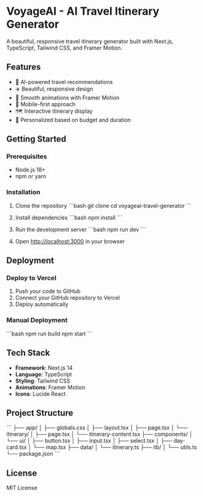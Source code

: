 # VoyageAI - AI Travel Itinerary Generator

A beautiful, responsive travel itinerary generator built with Next.js, TypeScript, Tailwind CSS, and Framer Motion.

## Features

- 🤖 AI-powered travel recommendations
- ✈️ Beautiful, responsive design
- 🎨 Smooth animations with Framer Motion
- 📱 Mobile-first approach
- 🗺️ Interactive itinerary display
- 🎯 Personalized based on budget and duration

## Getting Started

### Prerequisites

- Node.js 18+ 
- npm or yarn

### Installation

1. Clone the repository
\`\`\`bash
git clone <your-repo-url>
cd voyageai-travel-generator
\`\`\`

2. Install dependencies
\`\`\`bash
npm install
\`\`\`

3. Run the development server
\`\`\`bash
npm run dev
\`\`\`

4. Open [http://localhost:3000](http://localhost:3000) in your browser

## Deployment

### Deploy to Vercel

1. Push your code to GitHub
2. Connect your GitHub repository to Vercel
3. Deploy automatically

### Manual Deployment

\`\`\`bash
npm run build
npm start
\`\`\`

## Tech Stack

- **Framework**: Next.js 14
- **Language**: TypeScript
- **Styling**: Tailwind CSS
- **Animations**: Framer Motion
- **Icons**: Lucide React

## Project Structure

\`\`\`
├── app/
│   ├── globals.css
│   ├── layout.tsx
│   ├── page.tsx
│   └── itinerary/
│       ├── page.tsx
│       └── itinerary-content.tsx
├── components/
│   └── ui/
│       ├── button.tsx
│       ├── input.tsx
│       ├── select.tsx
│       ├── day-card.tsx
│       └── map.tsx
├── data/
│   └── itinerary.ts
├── lib/
│   └── utils.ts
└── package.json
\`\`\`

## License

MIT License
